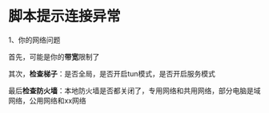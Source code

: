 # 脚本提示连接异常

1、你的网络问题

首先，可能是你的**带宽**限制了

其次，**检查梯子**：是否全局，是否开启tun模式，是否开启服务模式

最后**检查防火墙**：本地防火墙是否都关闭了，专用网络和共用网络，部分电脑是域网络，公用网络和xx网络
